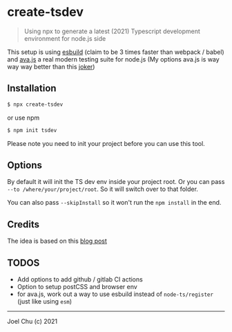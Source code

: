 # create-tsdev

> Using npx to generate a latest (2021) Typescript development environment for node.js side

This setup is using [esbuild](https://esbuild.github.io/getting-started/) (claim to be 3 times faster than webpack / babel) and [ava.js](https://github.com/avajs/) a real modern testing suite for node.js (My options ava.js is way way way better than this [joker](https://jestjs.io))

## Installation

```sh
$ npx create-tsdev
```

or use npm

```sh
$ npm init tsdev
```

Please note you need to init your project before you can use this tool.

## Options

By default it will init the TS dev env inside your project root. Or you can pass `--to /where/your/project/root`. So it will switch over to that folder.

You can also pass `--skipInstall` so it won't run the `npm install` in the end.

## Credits

The idea is based on this [blog post](https://www.metachris.com/2021/04/starting-a-typescript-project-in-2021/#:~:text=In%20tsconfig.json%2C%20add%20DOM%20to%20the%20list%20of,can%20attach%20custom%20properties%20to%20window%20like%20this%3A)

## TODOS

- Add options to add github / gitlab CI actions
- Option to setup postCSS and browser env
- for ava.js, work out a way to use esbuild instead of `node-ts/register` (just like using `esm`)


---

Joel Chu (c) 2021
